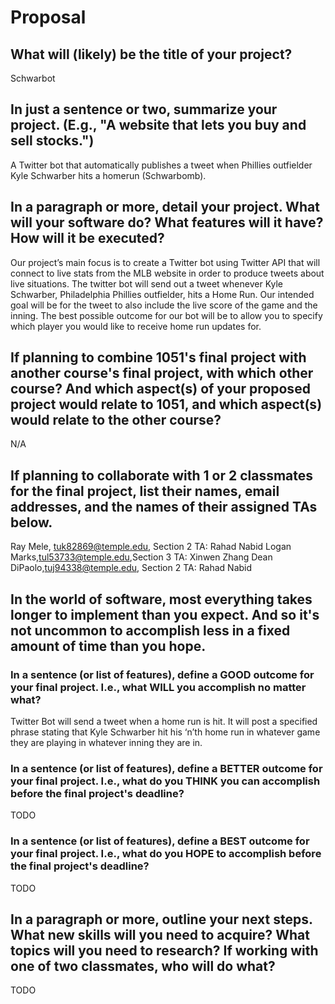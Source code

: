 # Proposal

## What will (likely) be the title of your project?

Schwarbot

## In just a sentence or two, summarize your project. (E.g., "A website that lets you buy and sell stocks.")

A Twitter bot that automatically publishes a tweet when Phillies outfielder Kyle Schwarber hits a homerun (Schwarbomb).

## In a paragraph or more, detail your project. What will your software do? What features will it have? How will it be executed?

Our project’s main focus is to create a Twitter bot using Twitter API that will connect to live stats from the MLB website in order to produce tweets about live situations. The twitter bot will send out a tweet whenever Kyle Schwarber, Philadelphia Phillies outfielder, hits a Home Run. Our intended goal will be for the tweet to also include the live score of the game and the inning. The best possible outcome for our bot will be to allow you to specify which player you would like to receive home run updates for.

## If planning to combine 1051's final project with another course's final project, with which other course? And which aspect(s) of your proposed project would relate to 1051, and which aspect(s) would relate to the other course?

N/A

## If planning to collaborate with 1 or 2 classmates for the final project, list their names, email addresses, and the names of their assigned TAs below.

Ray Mele, tuk82869@temple.edu, Section 2 TA: Rahad Nabid
Logan Marks,tul53733@temple.edu,Section 3 TA: Xinwen Zhang
Dean DiPaolo,tuj94338@temple.edu, Section 2 TA: Rahad Nabid

## In the world of software, most everything takes longer to implement than you expect. And so it's not uncommon to accomplish less in a fixed amount of time than you hope.

### In a sentence (or list of features), define a GOOD outcome for your final project. I.e., what WILL you accomplish no matter what?

Twitter Bot will send a tweet when a home run is hit. It will post a specified phrase stating that Kyle Schwarber hit his ‘n’th home run in whatever game they are playing in whatever inning they are in.

### In a sentence (or list of features), define a BETTER outcome for your final project. I.e., what do you THINK you can accomplish before the final project's deadline?

TODO

### In a sentence (or list of features), define a BEST outcome for your final project. I.e., what do you HOPE to accomplish before the final project's deadline?

TODO

## In a paragraph or more, outline your next steps. What new skills will you need to acquire? What topics will you need to research? If working with one of two classmates, who will do what?

TODO

